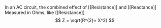 In an AC circuit, the combined effect of [[Resistance]] and [[Reactance]]
Measured in Ohms, like [[Resistance]]
$$
Z = \sqrt{R^{2}+ X^2}
$$